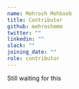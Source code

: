 ```yaml
---
name: Mehrosh Mehboob
title: Contributor
github: mehroshmmm
twitter: ""
linkedin: ""
slack: ""
joining_date: ""
role: contributor
---
```


Still waiting for this
